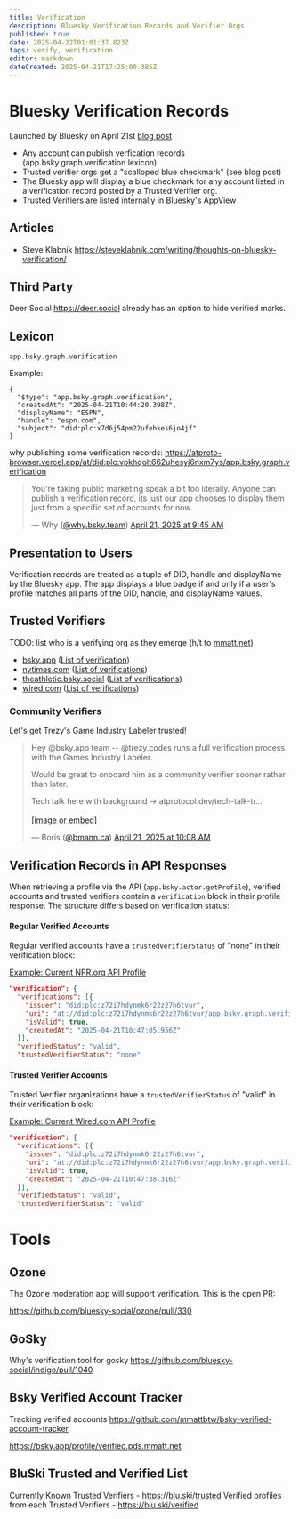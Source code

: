 ```yaml
---
title: Verification
description: Bluesky Verification Records and Verifier Orgs
published: true
date: 2025-04-22T01:01:37.823Z
tags: verify, verification
editor: markdown
dateCreated: 2025-04-21T17:25:00.385Z
---
```


# Bluesky Verification Records

Launched by Bluesky on April 21st [blog post](https://bsky.social/about/blog/04-21-2025-verification)

* Any account can publish verfication records (app.bsky.graph.verification lexicon)
* Trusted verifier orgs get a "scalloped blue checkmark" (see blog post)
* The Bluesky app will display a blue checkmark for any account listed in a verification record posted by a Trusted Verifier org.
* Trusted Verifiers are listed internally in Bluesky's AppView

## Articles

* Steve Klabnik https://steveklabnik.com/writing/thoughts-on-bluesky-verification/

## Third Party

Deer Social https://deer.social already has an option to hide verified marks.

## Lexicon

`app.bsky.graph.verification`

Example:

```
{
  "$type": "app.bsky.graph.verification",
  "createdAt": "2025-04-21T10:44:20.398Z",
  "displayName": "ESPN",
  "handle": "espn.com",
  "subject": "did:plc:x7d6j54pm22ufehkes6jo4jf"
}
```

why publishing some verification records: https://atproto-browser.vercel.app/at/did:plc:vpkhqolt662uhesyj6nxm7ys/app.bsky.graph.verification

<blockquote class="bluesky-embed" data-bluesky-uri="at://did:plc:vpkhqolt662uhesyj6nxm7ys/app.bsky.feed.post/3lndmggj6ns2s" data-bluesky-cid="bafyreigmqsnows45d3mk754dplqvzhvm6xnqtbyc5xvy2ydf42eejvo67m" data-bluesky-embed-color-mode="system"><p lang="en">You&#x27;re taking public marketing speak a bit too literally. Anyone can publish a verification record, its just our app chooses to display them just from a specific set of accounts for now.</p>&mdash; Why (<a href="https://bsky.app/profile/did:plc:vpkhqolt662uhesyj6nxm7ys?ref_src=embed">@why.bsky.team</a>) <a href="https://bsky.app/profile/did:plc:vpkhqolt662uhesyj6nxm7ys/post/3lndmggj6ns2s?ref_src=embed">April 21, 2025 at 9:45 AM</a></blockquote><script async src="https://embed.bsky.app/static/embed.js" charset="utf-8"></script>

## Presentation to Users

Verification records are treated as a tuple of DID, handle and displayName by the Bluesky app.  The app displays a blue badge if and only if a user's profile matches all parts of the DID, handle, and displayName values.



## Trusted Verifiers

TODO: list who is a verifying org as they emerge (h/t to [mmatt.net](https://bsky.app/profile/mmatt.net/post/3lne2ud2us22b))

* [bsky.app](https://bsky.app/profile/bsky.app) ([List of verification](https://pdsls.dev/at://did:plc:z72i7hdynmk6r22z27h6tvur/app.bsky.graph.verification))
* [nytimes.com](https://bsky.app/profile/nytimes.com) ([List of verifications](https://pdsls.dev/at://did:plc:eclio37ymobqex2ncko63h4r/app.bsky.graph.verification))
* [theathletic.bsky.social](https://bsky.app/profile/theathletic.bsky.social) ([List of verifications](https://pdsls.dev/at://did:plc:b2kutgxqlltwc6lhs724cfwr/app.bsky.graph.verification))
* [wired.com](https://bsky.app/profile/wired.com) ([List of verifications](https://pdsls.dev/at://did:plc:inz4fkbbp7ms3ixufw6xuvdi/app.bsky.graph.verification))

### Community Verifiers

Let's get Trezy's Game Industry Labeler trusted!

<blockquote class="bluesky-embed" data-bluesky-uri="at://did:plc:2cxgdrgtsmrbqnjkwyplmp43/app.bsky.feed.post/3lndnp4zrxc24" data-bluesky-cid="bafyreih7gs5ric5v6n4ftgp7jnv3z5kam4i3agi5ldxolu3aolrnymbhq4" data-bluesky-embed-color-mode="system"><p lang="en">Hey @bsky.app team -- @trezy.codes runs a full verification process with the Games Industry Labeler.

Would be great to onboard him as a community verifier sooner rather than later.

Tech talk here with background -&gt; atprotocol.dev/tech-talk-tr...<br><br><a href="https://bsky.app/profile/did:plc:2cxgdrgtsmrbqnjkwyplmp43/post/3lndnp4zrxc24?ref_src=embed">[image or embed]</a></p>&mdash; Boris (<a href="https://bsky.app/profile/did:plc:2cxgdrgtsmrbqnjkwyplmp43?ref_src=embed">@bmann.ca</a>) <a href="https://bsky.app/profile/did:plc:2cxgdrgtsmrbqnjkwyplmp43/post/3lndnp4zrxc24?ref_src=embed">April 21, 2025 at 10:08 AM</a></blockquote><script async src="https://embed.bsky.app/static/embed.js" charset="utf-8"></script>


## Verification Records in API Responses

When retrieving a profile via the API (`app.bsky.actor.getProfile`), verified accounts and trusted verifiers contain a `verification` block in their profile response. The structure differs based on verification status:

#### Regular Verified Accounts

Regular verified accounts have a `trustedVerifierStatus` of "none" in their verification block:

[Example: Current NPR.org API Profile](https://public.api.bsky.app/xrpc/app.bsky.actor.getProfile?actor=did:plc:ln72v57ivz2g46uqf4xxqiuh)

```json
"verification": {
  "verifications": [{
    "issuer": "did:plc:z72i7hdynmk6r22z27h6tvur",
    "uri": "at://did:plc:z72i7hdynmk6r22z27h6tvur/app.bsky.graph.verification/3lndpuhmhal2i",
    "isValid": true,
    "createdAt": "2025-04-21T10:47:05.956Z"
  }],
  "verifiedStatus": "valid",
  "trustedVerifierStatus": "none"
```
#### Trusted Verifier Accounts

Trusted Verifier organizations have a `trustedVerifierStatus` of "valid" in their verification block:

[Example: Current Wired.com API Profile](https://public.api.bsky.app/xrpc/app.bsky.actor.getProfile?actor=did%3Aplc%3Ainz4fkbbp7ms3ixufw6xuvdi)

```json
"verification": {
  "verifications": [{
    "issuer": "did:plc:z72i7hdynmk6r22z27h6tvur",
    "uri": "at://did:plc:z72i7hdynmk6r22z27h6tvur/app.bsky.graph.verification/3lndpvghzm32x",
    "isValid": true,
    "createdAt": "2025-04-21T10:47:38.316Z"
  }],
  "verifiedStatus": "valid",
  "trustedVerifierStatus": "valid"
```
# Tools

## Ozone

The Ozone moderation app will support verification. This is the open PR:

https://github.com/bluesky-social/ozone/pull/330

## GoSky

Why's verification tool for gosky https://github.com/bluesky-social/indigo/pull/1040

## Bsky Verified Account Tracker

Tracking verified accounts https://github.com/mmattbtw/bsky-verified-account-tracker

https://bsky.app/profile/verified.pds.mmatt.net

## BluSki Trusted and Verified List
Currently Known Trusted Verifiers - https://blu.ski/trusted
Verified profiles from each Trusted Verifiers - https://blu.ski/verified
